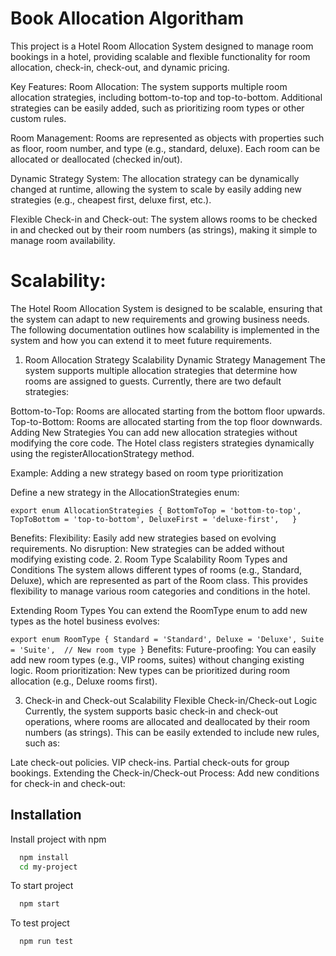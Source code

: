 
# Book Allocation Algoritham

This project is a Hotel Room Allocation System designed to manage room bookings in a hotel, providing scalable and flexible functionality for room allocation, check-in, check-out, and dynamic pricing.

Key Features:
Room Allocation: The system supports multiple room allocation strategies, including bottom-to-top and top-to-bottom. Additional strategies can be easily added, such as prioritizing room types or other custom rules.

Room Management: Rooms are represented as objects with properties such as floor, room number, and type (e.g., standard, deluxe). Each room can be allocated or deallocated (checked in/out).

Dynamic Strategy System: The allocation strategy can be dynamically changed at runtime, allowing the system to scale by easily adding new strategies (e.g., cheapest first, deluxe first, etc.).

Flexible Check-in and Check-out: The system allows rooms to be checked in and checked out by their room numbers (as strings), making it simple to manage room availability.


# Scalability:

The Hotel Room Allocation System is designed to be scalable, ensuring that the system can adapt to new requirements and growing business needs. The following documentation outlines how scalability is implemented in the system and how you can extend it to meet future requirements.

1. Room Allocation Strategy Scalability
Dynamic Strategy Management
The system supports multiple allocation strategies that determine how rooms are assigned to guests. Currently, there are two default strategies:

Bottom-to-Top: Rooms are allocated starting from the bottom floor upwards.
Top-to-Bottom: Rooms are allocated starting from the top floor downwards.
Adding New Strategies
You can add new allocation strategies without modifying the core code. The Hotel class registers strategies dynamically using the registerAllocationStrategy method.

Example: Adding a new strategy based on room type prioritization

Define a new strategy in the AllocationStrategies enum:

`export enum AllocationStrategies {
    BottomToTop = 'bottom-to-top',
    TopToBottom = 'top-to-bottom',
    DeluxeFirst = 'deluxe-first',  
}`


Benefits:
Flexibility: Easily add new strategies based on evolving requirements.
No disruption: New strategies can be added without modifying existing code.
2. Room Type Scalability
Room Types and Conditions
The system allows different types of rooms (e.g., Standard, Deluxe), which are represented as part of the Room class. This provides flexibility to manage various room categories and conditions in the hotel.

Extending Room Types
You can extend the RoomType enum to add new types as the hotel business evolves:

`export enum RoomType {
    Standard = 'Standard',
    Deluxe = 'Deluxe',
    Suite = 'Suite',  // New room type
}`
Benefits:
Future-proofing: You can easily add new room types (e.g., VIP rooms, suites) without changing existing logic.
Room prioritization: New types can be prioritized during room allocation (e.g., Deluxe rooms first).

3. Check-in and Check-out Scalability
Flexible Check-in/Check-out Logic
Currently, the system supports basic check-in and check-out operations, where rooms are allocated and deallocated by their room numbers (as strings). This can be easily extended to include new rules, such as:

Late check-out policies.
VIP check-ins.
Partial check-outs for group bookings.
Extending the Check-in/Check-out Process:
Add new conditions for check-in and check-out:


## Installation

Install project with npm

```bash
  npm install
  cd my-project
```

To start project

```bash
  npm start
```

To test project

```bash
  npm run test
```
    